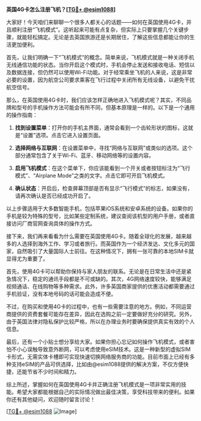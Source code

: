 **英国4G卡怎么注册飞机？[[TG💪+ @esim1088](https://t.me/s/esim1088)]**

大家好！今天咱们来聊聊一个很多人都关心的话题——如何在英国使用4G卡，并且顺利注册“飞机模式”。这听起来可能有点复杂，但实际上只要掌握几个关键步骤，就能轻松搞定。无论是去英国旅游还是长期居住，了解这些信息都能让你的生活更加便利。

首先，让我们明确一下“飞机模式”的概念。简单来说，飞机模式就是一种关闭手机无线通信功能的状态。当你开启这个模式时，手机会停止发送和接收电话、短信以及数据连接，但仍然可以使用Wi-Fi功能。对于经常乘坐飞机的人来说，这是非常必要的设置，因为航空公司要求乘客在飞行过程中关闭所有无线设备，以避免干扰航空信号。

那么，在英国使用4G卡时，我们应该怎样正确地进入飞机模式呢？其实，不同品牌和型号的手机操作方法可能会有所不同，但基本原理是一样的。以下是一个通用的操作指南：

1. **找到设置菜单**：打开你的手机主界面，通常会看到一个齿轮形状的图标，这就是“设置”选项。点击它进入设置页面。
   
2. **选择网络与互联网**：在设置菜单中，寻找“网络与互联网”或类似的选项。这个部分通常包含了关于Wi-Fi、蓝牙、移动网络等的设置内容。

3. **启用飞机模式**：在这个菜单下，你应该能看到一个开关或者按钮标注为“飞行模式”、“Airplane Mode”之类的文字。点击它即可开启飞机模式。

4. **确认状态**：开启后，检查屏幕顶部是否有显示“飞行模式”的标志，如果没有，请再次确认是否已经成功开启了。

以上步骤适用于大多数智能手机，包括苹果iOS系统和安卓系统的设备。如果你的手机是较为特殊的型号，比如某些定制系统，建议查阅该机型的用户手册，或者直接访问厂商官网查询具体的操作方式。

接下来，我们再来看看为什么需要在英国使用4G卡。随着全球化的发展，越来越多的人选择到海外工作、学习或者旅行。而英国作为一个经济发达、文化多元的国家，自然吸引了大量国际人士前往。在这种情况下，拥有一张可靠的本地SIM卡就显得尤为重要了。

首先，使用4G卡可以帮助你保持与家人朋友的联系。无论是在日常生活中还是紧急情况下，稳定的通讯手段都是不可或缺的。其次，4G网络速度较快，能够满足视频通话、在线购物等多种需求。此外，许多英国商家提供的优惠活动都需要通过手机验证，没有本地号码的话可能会造成不便。

不过，在购买和使用4G卡的过程中，也有一些需要注意的地方。例如，不同运营商提供的资费套餐可能存在差异，因此在选购之前一定要做好充分的研究。另外，由于英国法律对隐私保护比较严格，所以在办理业务时要确保提供真实有效的个人信息。

最后，还有一个小贴士想分享给大家。如果你担心忘记如何操作飞机模式，或者害怕不小心误触导致意外断网，可以考虑使用eSIM技术。这是一种新型的虚拟SIM卡形式，无需实体卡槽即可实现快速切换网络服务商的功能。目前市面上已经有多种支持eSIM的产品可供选择，比如由@esim1088提供的解决方案，不仅方便快捷，还能节省不少时间和精力。

综上所述，掌握如何在英国使用4G卡并正确注册飞机模式是一项非常实用的技能。希望大家都能根据自己的实际情况做出最佳决策，享受科技带来的便利。如果你还有其他疑问，欢迎随时留言讨论！

[[TG💪+ @esim1088](https://t.me/s/esim1088) ![Image](https://i.postimg.cc/4NQfJmqS/Snipaste-2025-05-13-00-14-12.png)]
